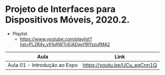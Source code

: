 # Projeto de Interfaces para Dispositivos Móveis, 2020.2.

* Playlist 
  * https://www.youtube.com/playlist?list=PL2R4y_yfi1pfjWTnEjADqvI1RYszufMA2

Aula | Link
------------ | -------------
Aula 01 - Introdução ao Expo | https://youtu.be/UCu_eqCnn1Q